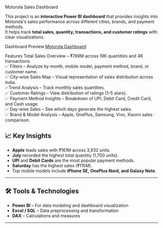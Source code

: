   Motorola Sales Dashboard

This project is an **interactive Power BI dashboard** that provides insights into Motorola's sales performance across different cities, brands, and payment methods.  
It helps track **total sales, quantity, transactions, and customer ratings** with clear visualizations.


  Dashboard Preview
[Motorola Dashboard](Screenshot%202025-09-11%20133158.png)

  Features
Total Sales Overview – ₹769M across 19K quantities and 4K transactions.  
✅ Filters – Analyze by month, mobile model, payment method, brand, or customer name.  
✅ City-wise Sales Map – Visual representation of sales distribution across India.  
✅Trend Analysis – Track monthly sales quantities.  
✅ Customer Ratings – View distribution of ratings (1–5 stars).  
✅ Payment Method Insights – Breakdown of UPI, Debit Card, Credit Card, and Cash usage.  
✅ Day-wise Sales – See which days generate the highest sales.  
✅ Brand & Model Analysis – Apple, OnePlus, Samsung, Vivo, Xiaomi sales comparison.

## 📈 Key Insights
- **Apple** leads sales with ₹161M across 3,932 units.  
- **July** recorded the highest total quantity (1,700 units).  
- **UPI** and **Debit Cards** are the most popular payment methods.  
- **Saturday** has the highest sales (₹115M).  
- Top mobile models include **iPhone SE, OnePlus Nord, and Galaxy Note**.

---

## 🛠️ Tools & Technologies
- **Power BI** – For data modeling and dashboard visualization  
- **Excel / SQL** – Data preprocessing and transformation  
- **DAX** – Calculations and measures  

---


